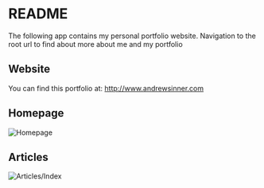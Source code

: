 # README
The following app contains my personal portfolio website. Navigation to the root url to find about more about me and my portfolio
## Website
You can find this portfolio at:
http://www.andrewsinner.com

## Homepage
![Homepage](https://dl.dropbox.com/s/bmbj044e8tuawkp/home-page.png?dl=0)
## Articles
![Articles/Index](https://dl.dropbox.com/s/gd3mt5177bhpard/articles-page.png?dl=0)